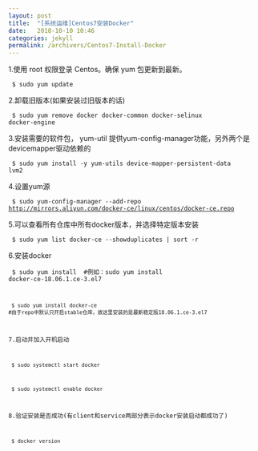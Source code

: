 ```yaml
---
layout: post
title:  "[系统运维]Centos7安装Docker"
date:   2018-10-10 10:46
categories: jekyll
permalink: /archivers/Centos7-Install-Docker
---
```


 1.使用 root 权限登录 Centos。确保 yum 包更新到最新。
 
 <code>  $ sudo yum update</code> 

 2.卸载旧版本(如果安装过旧版本的话)
 
 <code> $ sudo yum remove docker  docker-common docker-selinux docker-engine </code> 

 3.安装需要的软件包， yum-util 提供yum-config-manager功能，另外两个是devicemapper驱动依赖的
 
 <code>  $ sudo yum install -y yum-utils device-mapper-persistent-data lvm2 </code> 
 
 4.设置yum源
 
 <code>  $ sudo yum-config-manager --add-repo http://mirrors.aliyun.com/docker-ce/linux/centos/docker-ce.repo </code> 


 5.可以查看所有仓库中所有docker版本，并选择特定版本安装
 
 <code>  $ sudo yum list docker-ce --showduplicates | sort -r </code> 

 6.安装docker
 
 <code>  $ sudo yum install <FQPN>  #例如：sudo yum install docker-ce-18.06.1.ce-3.el7
 
 <code>  $ sudo yum install docker-ce  #由于repo中默认只开启stable仓库，故这里安装的是最新稳定版18.06.1.ce-3.el7</code> 

 7.启动并加入开机启动
 
 <code>  $ sudo systemctl start docker </code> 
 
 <code>  $ sudo systemctl enable docker </code> 

8.验证安装是否成功(有client和service两部分表示docker安装启动都成功了)

<code>  $ docker version </code> 

